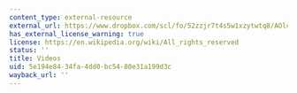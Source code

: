 ```yaml
---
content_type: external-resource
external_url: https://www.dropbox.com/scl/fo/52zzjr7t4s5w1xzytwtq8/AOlcy3ZuSx2cawSgwcBxjaw/Supplementary%20Resources/Videos?dl=0&rlkey=qojtvzyd9q8cpudjtvj939i69&subfolder_nav_tracking=1
has_external_license_warning: true
license: https://en.wikipedia.org/wiki/All_rights_reserved
status: ''
title: Videos
uid: 5e194e84-34fa-4dd0-bc54-80e31a199d3c
wayback_url: ''
---
```

